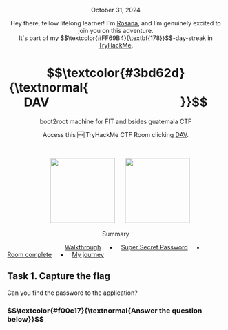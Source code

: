 <p align="center">October 31, 2024</p>
<p align="center">Hey there, fellow lifelong learner! I´m <a href="https://www.linkedin.com/in/rosanafssantos/">Rosana</a>, and I’m genuinely excited to join you on this adventure.<br>
It´s part of my $$\textcolor{#FF69B4}{\textbf{178}}$$-day-streak in  <a href="https://tryhackme.com/r/p/Rosana">TryHackMe</a>.</p>

<h1 align="center">
  $$\textcolor{#3bd62d}{\textnormal{&nbsp;&nbsp;&nbsp;&nbsp;&nbsp;&nbsp;&nbsp;&nbsp;&nbsp;&nbsp;&nbsp;&nbsp;&nbsp;&nbsp;&nbsp;&nbsp;&nbsp;&nbsp;&nbsp;&nbsp;&nbsp;&nbsp;&nbsp;&nbsp;&nbsp;&nbsp;&nbsp;&nbsp;&nbsp;&nbsp;&nbsp;&nbsp;&nbsp;&nbsp;&nbsp;&nbsp;&nbsp;&nbsp;&nbsp;&nbsp;&nbsp;&nbsp;&nbsp;&nbsp;&nbsp;&nbsp;&nbsp; DAV &nbsp;&nbsp;&nbsp;&nbsp;&nbsp;&nbsp;&nbsp;&nbsp;&nbsp;&nbsp;&nbsp;&nbsp;&nbsp;&nbsp;&nbsp;&nbsp;&nbsp;&nbsp;&nbsp;&nbsp;&nbsp;&nbsp;&nbsp;&nbsp;&nbsp;&nbsp;&nbsp;&nbsp;&nbsp;&nbsp;&nbsp;&nbsp;&nbsp;&nbsp;&nbsp;&nbsp;&nbsp;&nbsp;&nbsp;&nbsp;&nbsp;&nbsp;&nbsp;&nbsp;&nbsp;}}$$
</h1>
<p align="center">boot2root machine for FIT and bsides guatemala CTF</p>
<p align="center">Access this 🆓 TryHackMe CTF Room clicking <a href="https://tryhackme.com/r/room/bsidesgtdav">DAV</a>.</p><br>
<p align="center">
  <img height="150px" hspace="20" src="https://github.com/user-attachments/assets/101db08a-b506-4e4a-9de8-f4569bfaca85">
  <img height="150px" src="https://github.com/user-attachments/assets/7ce0c59b-c286-4719-94f5-85168145d75f">
</p>

<p align="center">Summary</p>

&nbsp;&nbsp;&nbsp;&nbsp;&nbsp;&nbsp;&nbsp;&nbsp;&nbsp;&nbsp;&nbsp;&nbsp;&nbsp;&nbsp;&nbsp;&nbsp;&nbsp;&nbsp;&nbsp;&nbsp;&nbsp;&nbsp;&nbsp;&nbsp;&nbsp;&nbsp;&nbsp;&nbsp;&nbsp;&nbsp;&nbsp;&nbsp;&nbsp; [Walkthrough](#1) &nbsp;&nbsp;&nbsp;&nbsp;▪️&nbsp;&nbsp;&nbsp;&nbsp; [Super Secret Password](#1.1) &nbsp;&nbsp;&nbsp;&nbsp;▪️&nbsp;&nbsp;&nbsp;&nbsp; [Room complete](#2) &nbsp;&nbsp;&nbsp;&nbsp;▪️&nbsp;&nbsp;&nbsp;&nbsp; [My journey](#3)


<h2>Task 1. Capture the flag<a id='1'></a></h2>

<p>Can you find the password to the application?</p>

<h3 align="left"> $$\textcolor{#f00c17}{\textnormal{Answer the question below}}$$ </h3>
